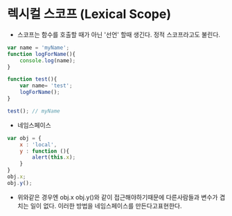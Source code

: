 # 렉시컬 스코프 (Lexical Scope)

- 스코프는 함수를 호출할 때가 아닌 '선언' 할때 생긴다.
정적 스코프라고도 불린다.
```javascript
var name = 'myName';
function logForName(){
    console.log(name);
}

function test(){
    var name= 'test';
    logForName();
}

test(); // myName 
```
* 네임스페이스 
```javascript
var obj = {
    x : 'local',
    y : function (){
        alert(this.x);
    }
}
obj.x;
obj.y();
```
- 위와같은 경우엔 obj.x obj.y()와 같이 접근해야하기때문에 다른사람들과 변수가 겹치는 일이 없다.
이러한 방법을 네임스페이스를 만든다고표현한다.

